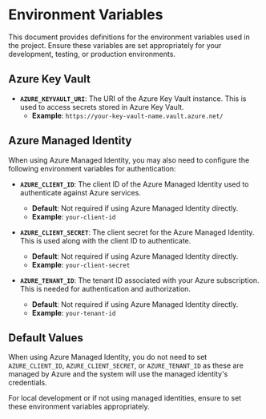 # Environment Variables

This document provides definitions for the environment variables used in the project. Ensure these variables are set appropriately for your development, testing, or production environments.

## Azure Key Vault

- **`AZURE_KEYVAULT_URI`**: The URI of the Azure Key Vault instance. This is used to access secrets stored in Azure Key Vault.
   - **Example**: `https://your-key-vault-name.vault.azure.net/`

## Azure Managed Identity

When using Azure Managed Identity, you may also need to configure the following environment variables for authentication:

- **`AZURE_CLIENT_ID`**: The client ID of the Azure Managed Identity used to authenticate against Azure services.
   - **Default**: Not required if using Azure Managed Identity directly.
   - **Example**: `your-client-id`

- **`AZURE_CLIENT_SECRET`**: The client secret for the Azure Managed Identity. This is used along with the client ID to authenticate.
   - **Default**: Not required if using Azure Managed Identity directly.
   - **Example**: `your-client-secret`

- **`AZURE_TENANT_ID`**: The tenant ID associated with your Azure subscription. This is needed for authentication and authorization.
   - **Default**: Not required if using Azure Managed Identity directly.
   - **Example**: `your-tenant-id`

## Default Values

When using Azure Managed Identity, you do not need to set `AZURE_CLIENT_ID`, `AZURE_CLIENT_SECRET`, or `AZURE_TENANT_ID` as these are managed by Azure and the system will use the managed identity's credentials.

For local development or if not using managed identities, ensure to set these environment variables appropriately.

